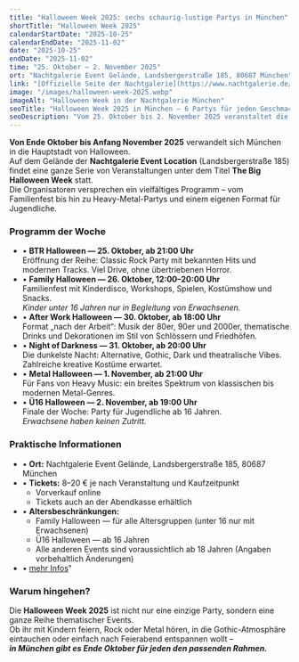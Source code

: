 ```yaml
---
title: "Halloween Week 2025: sechs schaurig-lustige Partys in München"
shortTitle: "Halloween Week 2025"
calendarStartDate: "2025-10-25"
calendarEndDate: "2025-11-02"
date: "2025-10-25"
endDate: "2025-11-02"
time: "25. Oktober – 2. November 2025"
ort: "Nachtgalerie Event Gelände, Landsbergerstraße 185, 80687 München"
link: "[Offizielle Seite der Nachtgalerie](https://www.nachtgalerie.de/)" 
image: "/images/halloween-week-2025.webp"
imageAlt: "Halloween Week in der Nachtgalerie München"
seoTitle: "Halloween Week 2025 in München — 6 Partys für jeden Geschmack"
seoDescription: "Vom 25. Oktober bis 2. November 2025 veranstaltet die Nachtgalerie München die Halloween Week: sechs Partys von Familienfest bis Metal-Nacht. Tickets 8–20 €."
---
```


**Von Ende Oktober bis Anfang November 2025** verwandelt sich München in die Hauptstadt von Halloween.  
Auf dem Gelände der **Nachtgalerie Event Location** (Landsbergerstraße 185) findet eine ganze Serie von Veranstaltungen unter dem Titel **The Big Halloween Week** statt.  
Die Organisatoren versprechen ein vielfältiges Programm – vom Familienfest bis hin zu Heavy-Metal-Partys und einem eigenen Format für Jugendliche.

### Programm der Woche

- • **BTR Halloween — 25. Oktober, ab 21:00 Uhr**  
Eröffnung der Reihe: Classic Rock Party mit bekannten Hits und modernen Tracks. Viel Drive, ohne übertriebenen Horror.  
- • **Family Halloween — 26. Oktober, 12:00–20:00 Uhr**  
Familienfest mit Kinderdisco, Workshops, Spielen, Kostümshow und Snacks.  
_Kinder unter 16 Jahren nur in Begleitung von Erwachsenen._  
- • **After Work Halloween — 30. Oktober, ab 18:00 Uhr**  
Format „nach der Arbeit“: Musik der 80er, 90er und 2000er, thematische Drinks und Dekorationen im Stil von Schlössern und Friedhöfen.  
- • **Night of Darkness — 31. Oktober, ab 20:00 Uhr**  
Die dunkelste Nacht: Alternative, Gothic, Dark und theatralische Vibes. Zahlreiche kreative Kostüme erwartet.  
- • **Metal Halloween — 1. November, ab 21:00 Uhr**  
Für Fans von Heavy Music: ein breites Spektrum von klassischen bis modernen Metal-Genres.  
- • **Ü16 Halloween — 2. November, ab 19:00 Uhr**  
Finale der Woche: Party für Jugendliche ab 16 Jahren.  
_Erwachsene haben keinen Zutritt._  

### Praktische Informationen

- • **Ort:** Nachtgalerie Event Gelände, Landsbergerstraße 185, 80687 München  
- • **Tickets:** 8–20 € je nach Veranstaltung und Kaufzeitpunkt  
  - Vorverkauf online  
  - Tickets auch an der Abendkasse erhältlich  
- • **Altersbeschränkungen:**  
  - Family Halloween — für alle Altersgruppen (unter 16 nur mit Erwachsenen)  
  - Ü16 Halloween — ab 16 Jahren  
  - Alle anderen Events sind voraussichtlich ab 18 Jahren (Angaben vorbehaltlich Änderungen)  
- • [mehr Infos](https://halloweenweek.de/)"

### Warum hingehen?

Die **Halloween Week 2025** ist nicht nur eine einzige Party, sondern eine ganze Reihe thematischer Events.  
Ob ihr mit Kindern feiern, Rock oder Metal hören, in die Gothic-Atmosphäre eintauchen oder einfach nach Feierabend entspannen wollt –  
_**in München gibt es Ende Oktober für jeden den passenden Rahmen.**_
